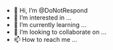 - 👋 Hi, I’m @DoNotRespond
- 👀 I’m interested in ...
- 🌱 I’m currently learning ...
- 💞️ I’m looking to collaborate on ...
- 📫 How to reach me ...

<!---
DoNotRespond/DoNotRespond is a ✨ special ✨ repository because its `README.md` (this file) appears on your GitHub profile.
You can click the Preview link to take a look at your changes.
--->
